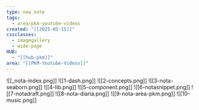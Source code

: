 ```yaml
---
type: new_note
tags:
  - area/pkm-youtube-videos
created: "[[2025-05-15]]"
cssclasses:
  - imagegallery
  - wide-page
HUB:
  - "[[hub-pkm]]"
area: "[[PKM-Youtube-Videos]]"
---
```


![[_nota-index.png]]
![[1-dash.png]]
![[2-concepts.png]]
![[3-nota-seaborn.png]]
![[4-lib.png]]
![[5-component.png]]
![[6-notasnippet.png]]
![[7-notadraft.png]]
![[8-nota-diaria.png]]
![[9-nota-area-pkm.png]]
![[10-music.png]]